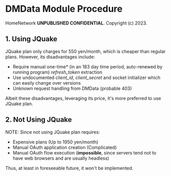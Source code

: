 # DMData Module Procedure

HomeNetwork **UNPUBLISHED CONFIDENTIAL**. Copyright (c) 2023.

## 1. Using JQuake

JQuake plan only charges for 550 yen/month, which is cheaper than regular plans.
However, its disadvantages include:

- Require manual one-time* (in an 183 day time period, auto-renewed by running program) _refresh_token_ extraction
- Use undocumented _client_id_, _client_secret_ and socket initializer which can easily change over versions
- Unknown request handling from DMData (probable 403)

Albeit these disadvantages, leveraging its price, it's more preferred to use JQuake plan.

## 2. Not Using JQuake

NOTE: Since not using JQuake plan requires:

- Expensive plans (Up to 1950 yen/month)
- Manual OAuth application creation (Complicated)
- Manual OAuth flow execution (**impossible**, since servers tend not to have web browsers and are usually headless)

Thus, at least in foreseeable future, it won't be implemented.